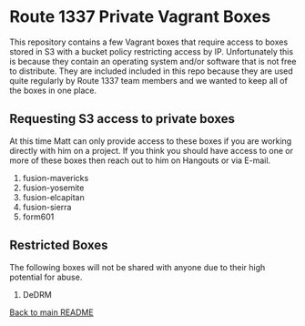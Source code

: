 Route 1337 Private Vagrant Boxes
==========================================
This repository contains a few Vagrant boxes that require access to boxes stored in S3 with a bucket policy restricting access by IP. Unfortunately this is because they contain an operating system and/or software that is not free to distribute.
They are included included in this repo because they are used quite regularly by Route 1337 team members and we wanted to keep all of the boxes in one place.

Requesting S3 access to private boxes 
-------------------------------------
At this time Matt can only provide access to these boxes if you are working directly with him on a project. If you think you should have access to one or more of these boxes then reach out to him on Hangouts or via E-mail.

1. fusion-mavericks
2. fusion-yosemite
3. fusion-elcapitan
4. fusion-sierra
5. form601
  
Restricted Boxes 
------------
The following boxes will not be shared with anyone due to their high potential for abuse.

1. DeDRM

[Back to main README](../README.md)
